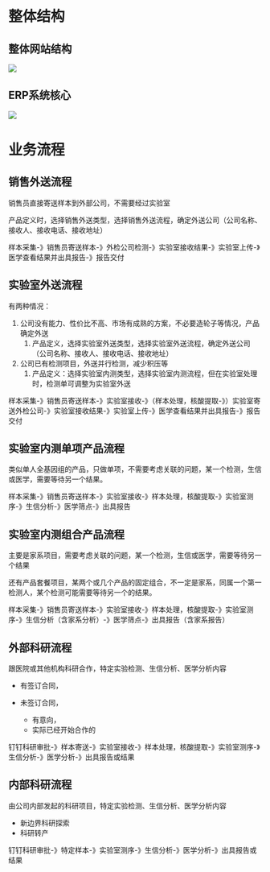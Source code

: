 # 整体结构

## 整体网站结构

![](http://easyun.oss-cn-shanghai.aliyuncs.com/aegicare/picture/1620616821126_%E7%BD%91%E7%AB%99%E6%9E%B6%E6%9E%84.png)

## ERP系统核心

![](http://easyun.oss-cn-shanghai.aliyuncs.com/aegicare/picture/1620616753701_%E7%B3%BB%E7%BB%9F%E6%B5%81%E7%A8%8B.png)



# 业务流程

## 销售外送流程

销售员直接寄送样本到外部公司，不需要经过实验室

产品定义时，选择销售外送类型，选择销售外送流程，确定外送公司（公司名称、接收人、接收电话、接收地址）

样本采集-》销售员寄送样本-》外检公司检测-》实验室接收结果-》实验室上传-》医学查看结果并出具报告-》报告交付

## 实验室外送流程

有两种情况：

1. 公司没有能力、性价比不高、市场有成熟的方案，不必要造轮子等情况，产品确定外送
   1. 产品定义，选择实验室外送类型，选择实验室外送流程，确定外送公司（公司名称、接收人、接收电话、接收地址）
2. 公司已有检测项目，外送并行检测，减少积压等
   1. 产品定义：选择实验室内测类型，选择实验室内测流程，但在实验室处理时，检测单可调整为实验室外送

样本采集-》销售员寄送样本-》实验室接收-》（样本处理，核酸提取-》）实验室寄送外检公司-》实验室接收结果-》实验室上传-》医学查看结果并出具报告-》报告交付

## 实验室内测单项产品流程

类似单人全基因组的产品，只做单项，不需要考虑关联的问题，某一个检测，生信或医学，需要等待另一个结果。

样本采集-》销售员寄送样本-》实验室接收-》样本处理，核酸提取-》实验室测序-》生信分析-》医学筛点-》出具报告

## 实验室内测组合产品流程

主要是家系项目，需要考虑关联的问题，某一个检测，生信或医学，需要等待另一个结果

还有产品套餐项目，某两个或几个产品的固定组合，不一定是家系，同属一个第一检测人，某个检测可能需要等待另一个的结果。

样本采集-》销售员寄送样本-》实验室接收-》样本处理，核酸提取-》实验室测序-》生信分析（含家系分析）-》医学筛点-》出具报告（含家系报告）

## 外部科研流程

跟医院或其他机构科研合作，特定实验检测、生信分析、医学分析内容

+ 有签订合同，

+ 未签订合同，
  + 有意向，
  + 实际已经开始合作的

钉钉科研审批-》样本寄送-》实验室接收-》样本处理，核酸提取-》实验室测序-》生信分析-》医学分析-》出具报告或结果

## 内部科研流程

由公司内部发起的科研项目，特定实验检测、生信分析、医学分析内容

+ 新边界科研探索
+ 科研转产

钉钉科研审批-》特定样本-》实验室测序-》生信分析-》医学分析-》出具报告或结果